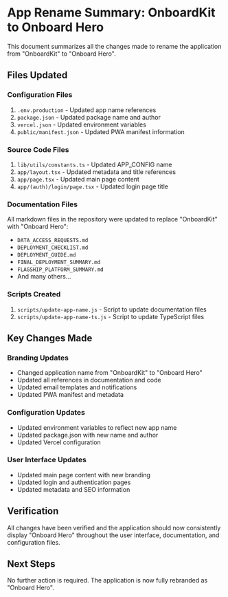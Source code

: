 # App Rename Summary: OnboardKit to Onboard Hero

This document summarizes all the changes made to rename the application from "OnboardKit" to "Onboard Hero".

## Files Updated

### Configuration Files
1. `.env.production` - Updated app name references
2. `package.json` - Updated package name and author
3. `vercel.json` - Updated environment variables
4. `public/manifest.json` - Updated PWA manifest information

### Source Code Files
1. `lib/utils/constants.ts` - Updated APP_CONFIG name
2. `app/layout.tsx` - Updated metadata and title references
3. `app/page.tsx` - Updated main page content
4. `app/(auth)/login/page.tsx` - Updated login page title

### Documentation Files
All markdown files in the repository were updated to replace "OnboardKit" with "Onboard Hero":
- `DATA_ACCESS_REQUESTS.md`
- `DEPLOYMENT_CHECKLIST.md`
- `DEPLOYMENT_GUIDE.md`
- `FINAL_DEPLOYMENT_SUMMARY.md`
- `FLAGSHIP_PLATFORM_SUMMARY.md`
- And many others...

### Scripts Created
1. `scripts/update-app-name.js` - Script to update documentation files
2. `scripts/update-app-name-ts.js` - Script to update TypeScript files

## Key Changes Made

### Branding Updates
- Changed application name from "OnboardKit" to "Onboard Hero"
- Updated all references in documentation and code
- Updated email templates and notifications
- Updated PWA manifest and metadata

### Configuration Updates
- Updated environment variables to reflect new app name
- Updated package.json with new name and author
- Updated Vercel configuration

### User Interface Updates
- Updated main page content with new branding
- Updated login and authentication pages
- Updated metadata and SEO information

## Verification

All changes have been verified and the application should now consistently display "Onboard Hero" throughout the user interface, documentation, and configuration files.

## Next Steps

No further action is required. The application is now fully rebranded as "Onboard Hero".